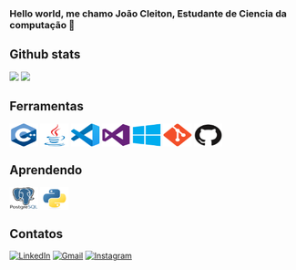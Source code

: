 ### Hello world, me chamo João Cleiton, Estudante de Ciencia da computação 👋

<!--
**JoaoCleiton12/JoaoCleiton12** is a ✨ _special_ ✨ repository because its `README.md` (this file) appears on your GitHub profile.

Here are some ideas to get you started:

- 🔭 I’m currently working on ...
- 🌱 I’m currently learning ...
- 👯 I’m looking to collaborate on ...
- 🤔 I’m looking for help with ...
- 💬 Ask me about ...
- 📫 How to reach me: ...
- 😄 Pronouns: ...
- ⚡ Fun fact: ...
-->
## Github stats
<div style="display: inline_block">
    <img height="160 em" src="https://github-readme-stats.vercel.app/api?username=JoaoCleiton12&theme=transparent&bg_color=000&border_color=30A3DC&show_icons=true&icon_color=30A3DC&title_color=E94D5F&text_color=FFF&hide_title=true&PAT_1=TRUE">
    <img height="160 em" src="https://github-readme-stats-git-masterrstaa-rickstaa.vercel.app/api/top-langs/?username=JoaoCleiton12&layout=compact&bg_color=000&border_color=30A3DC&title_color=E94D5F&text_color=FFF">
</div>

## Ferramentas
<div style="display: inline_block">
    <img align="center" alt="Joao-C++" height="40" width="50" src="https://github.com/devicons/devicon/blob/master/icons/cplusplus/cplusplus-original.svg">
    <img align="center" alt="Joas-java" height="40" width="50" src="https://raw.githubusercontent.com/devicons/devicon/master/icons/java/java-original.svg"> 
    <img align="center" alt="Joas-vscode" height="40" width="50" src="https://raw.githubusercontent.com/devicons/devicon/master/icons/vscode/vscode-original.svg">
    <img align="center" alt="Joao-Vs" height="40" width="50" src="https://github.com/devicons/devicon/blob/master/icons/visualstudio/visualstudio-plain.svg">
    <img align="center" alt="Joas-windowns" height="40" width="50" src="https://raw.githubusercontent.com/devicons/devicon/master/icons/windows8/windows8-original.svg"> 
    <img align="center" alt="Joas-git" height="40" width="50" src="https://raw.githubusercontent.com/devicons/devicon/master/icons/git/git-original.svg">
    <img align="center" alt="Joas-github" height="40" width="50" src="https://github.com/devicons/devicon/raw/master/icons/github/github-original.svg">
</div>


## Aprendendo 
<div style="display: inline_block">
    <img align="center" alt="Joao-PostSQL" height="40" width="50" src="https://github.com/devicons/devicon/blob/master/icons/postgresql/postgresql-original-wordmark.svg">
    <img align="center" alt="Joas-py" height="40" width="50" src="https://raw.githubusercontent.com/devicons/devicon/master/icons/python/python-original.svg">
    

 ## Contatos
[![LinkedIn](https://img.shields.io/badge/LinkedIn-000?style=for-the-badge&logo=linkedin&logoColor=0E76A8)](https://www.linkedin.com/in/jo%C3%A3o-cleiton-916263221/)
[![Gmail](https://img.shields.io/badge/Gmail-000?style=for-the-badge&logo=gmail)](mailto:joaocleiton60359@gmail.com)
[![Instagram](https://img.shields.io/badge/Instagram-000?style=for-the-badge&logo=instagram)](https://www.instagram.com/joao_cleiton__/?hl=pt-br)
  
